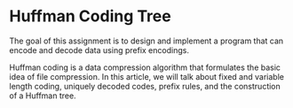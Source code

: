# Huffman Coding Tree
The goal of this assignment is to design and implement a program that can encode and decode data using prefix encodings.

Huffman coding is a data compression algorithm that formulates the basic idea of file compression. In this article, we will talk about fixed and variable length coding, uniquely decoded codes, prefix rules, and the construction of a Huffman tree.
